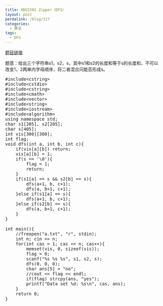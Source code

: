 ```yaml
---
title: HDU1501 Zipper（DFS）
layout: post
permalink: /blog/117
categories:
  - 算法
tags:
  - DFS
---
```

<a href="http://acm.hdu.edu.cn/showproblem.php?pid=1501" target="_blank">题目链接</a>

题意：给出三个字符串s1，s2，s，其中s1和s2的长度和等于s的长度和，不可以改变1，2两串内字母顺序，将二者混合问能否形成s。

<pre class="brush: cpp; title: ; notranslate" title="">#include&lt;cstring&gt;
#include&lt;cstdio&gt;
#include&lt;cstring&gt;
#include&lt;cmath&gt;
#include&lt;vector&gt;
#include&lt;string&gt;
#include&lt;iostream&gt;
#include&lt;algorithm&gt;
using namespace std;
char s1[205], s2[205];
char s[405];
int vis[300][300];
int flag;
void dfs(int a, int b, int c){
    if(vis[a][b]) return;
    vis[a][b] = 1;
    if(s == '&#92;&#48;'){
        flag = 1;
        return;
    }
    if(s1[a] == s && s2[b] == s){
        dfs(a+1, b, c+1);
        dfs(a, b+1, c+1);
    }else if(s1[a] == s){
        dfs(a+1, b, c+1);
    }else if(s2[b] == s){
        dfs(a, b+1, c+1);
    }
}

int main(){
    //freopen("a.txt", "r", stdin);
    int n; cin &gt;&gt; n;
    for(int cas = 1; cas &lt;= n; cas++){
        memset(vis, 0, sizeof(vis));
        flag = 0;
        scanf("%s %s %s", s1, s2, s);
        dfs(0, 0, 0);
        char ans[5] = "no";
        //cout &lt;&lt; flag &lt;&lt; endl;
        if(flag) strcpy(ans, "yes");
        printf("Data set %d: %s\n", cas, ans);
    }
    return 0;
}
</pre>
